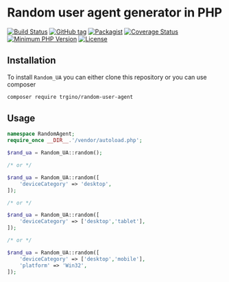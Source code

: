 Random user agent generator in PHP
=============================

[![Build Status](https://travis-ci.org/trgino/random-user-agent.png?branch=master)](https://travis-ci.org/trgino/random-user-agent)
[![GitHub tag](https://img.shields.io/github/tag/trgino/random-user-agent.svg?label=latest)](https://packagist.org/packages/trgino/random-user-agent) 
[![Packagist](https://img.shields.io/packagist/dt/trgino/random-user-agent.svg)](https://packagist.org/packages/trgino/random-user-agent)
[![Coverage Status](https://coveralls.io/repos/trgino/random-user-agent/badge.svg?branch=master)](https://coveralls.io/r/trgino/random-user-agent?branch=master)
[![Minimum PHP Version](http://img.shields.io/badge/php-%3E%3D%207.1-8892BF.svg)](https://php.net/)
[![License](https://img.shields.io/packagist/l/trgino/random-user-agent.svg)](https://packagist.org/packages/trgino/random-user-agent)


Installation
-----

To install `Random_UA` you can either clone this repository or you can use composer

```bash
composer require trgino/random-user-agent
```

Usage
-----
```php
namespace RandomAgent;
require_once __DIR__.'/vendor/autoload.php';

$rand_ua = Random_UA::random();

/* or */

$rand_ua = Random_UA::random([
	'deviceCategory' => 'desktop',
]);

/* or */

$rand_ua = Random_UA::random([
	'deviceCategory' => ['desktop','tablet'],
]);

/* or */

$rand_ua = Random_UA::random([
	'deviceCategory' => ['desktop','mobile'],
	'platform' => 'Win32',
]);

```
